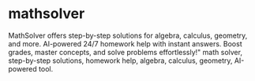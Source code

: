 # mathsolver
 MathSolver offers step-by-step solutions for algebra, calculus, geometry, and more. AI-powered 24/7 homework help with instant answers. Boost grades, master concepts, and solve problems effortlessly!"
math solver, step-by-step solutions, homework help, algebra, calculus, geometry, AI-powered tool.

